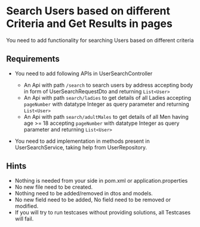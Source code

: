 # Search Users based on different Criteria and Get Results in pages

You need to add functionality for searching Users based on different criteria

## Requirements

 - You need to add following APIs in UserSearchController
     
      - An Api with path `/search` to search users by address accepting body in form of UserSearchRequestDto and returning `List<User>`
      - An Api with path `search/ladies` to get details of all Ladies accepting `pageNumber` with datatype Integer as query parameter and returning `List<User>`
      - An Api with path `search/adultMales` to get details of all Men having age >= 18 accepting `pageNumber` with datatype Integer as query parameter and returning `List<User>`
 - You need to add implementation in methods present in UserSearchService, taking help from UserRepository.

## Hints
 - Nothing is needed from your side in pom.xml or application.properties
 - No new file need to be created.
 - Nothing need to be added/removed in dtos and models.
 - No new field need to be added, No field need to be removed or modified.
 - If you will try to run testcases without providing solutions, all Testcases will fail.